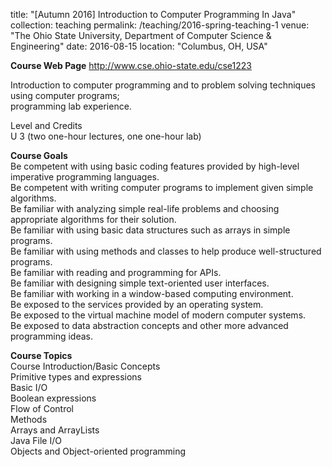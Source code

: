 
title: "[Autumn 2016] Introduction to Computer Programming In Java"
collection: teaching
permalink: /teaching/2016-spring-teaching-1
venue: "The Ohio State University, Department of Computer Science & Engineering"
date: 2016-08-15
location: "Columbus, OH, USA"

<b>Course Web Page</b> <a href="http://www.cse.ohio-state.edu/cse1223">http://www.cse.ohio-state.edu/cse1223</a>
<br>

Introduction to computer programming and to problem solving techniques using computer programs;<br>
programming lab experience. <br>

Level and Credits <br>
U 3 (two one-hour lectures, one one-hour lab) <br>


<b>Course Goals</b> <br>
Be competent with using basic coding features provided by high-level imperative programming languages. <br>
Be competent with writing computer programs to implement given simple algorithms. <br>
Be familiar with analyzing simple real-life problems and choosing appropriate algorithms for their solution. <br>
Be familiar with using basic data structures such as arrays in simple programs. <br>
Be familiar with using methods and classes to help produce well-structured programs. <br>
Be familiar with reading and programming for APIs. <br>
Be familiar with designing simple text-oriented user interfaces. <br>
Be familiar with working in a window-based computing environment. <br>
Be exposed to the services provided by an operating system. <br>
Be exposed to the virtual machine model of modern computer systems. <br>
Be exposed to data abstraction concepts and other more advanced programming ideas. <br>



<b>Course Topics</b> <br>
Course Introduction/Basic Concepts <br>
Primitive types and expressions <br>
Basic I/O <br>
Boolean expressions <br>
Flow of Control <br>
Methods <br>
Arrays and ArrayLists <br>
Java File I/O  <br>
Objects and Object-oriented programming <br>



